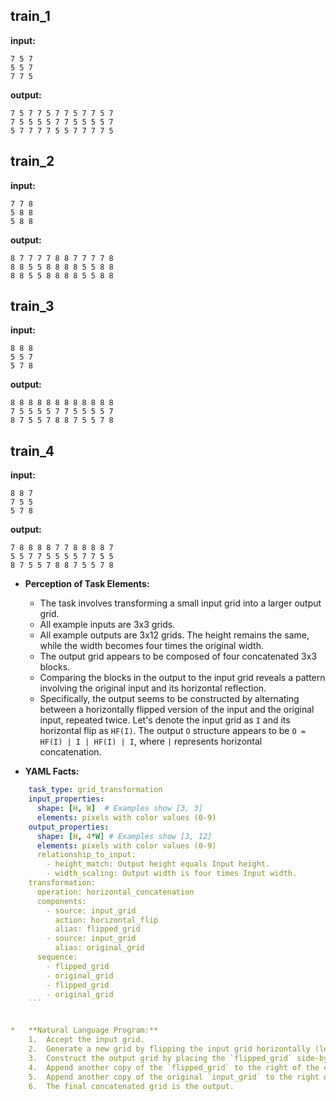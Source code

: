 
## train_1

**input:**
```
7 5 7
5 5 7
7 7 5
```


**output:**
```
7 5 7 7 5 7 7 5 7 7 5 7
7 5 5 5 5 7 7 5 5 5 5 7
5 7 7 7 7 5 5 7 7 7 7 5
```


## train_2

**input:**
```
7 7 8
5 8 8
5 8 8
```


**output:**
```
8 7 7 7 7 8 8 7 7 7 7 8
8 8 5 5 8 8 8 8 5 5 8 8
8 8 5 5 8 8 8 8 5 5 8 8
```


## train_3

**input:**
```
8 8 8
5 5 7
5 7 8
```


**output:**
```
8 8 8 8 8 8 8 8 8 8 8 8
7 5 5 5 5 7 7 5 5 5 5 7
8 7 5 5 7 8 8 7 5 5 7 8
```


## train_4

**input:**
```
8 8 7
7 5 5
5 7 8
```


**output:**
```
7 8 8 8 8 7 7 8 8 8 8 7
5 5 7 7 5 5 5 5 7 7 5 5
8 7 5 5 7 8 8 7 5 5 7 8
```

*   **Perception of Task Elements:**
    *   The task involves transforming a small input grid into a larger output grid.
    *   All example inputs are 3x3 grids.
    *   All example outputs are 3x12 grids. The height remains the same, while the width becomes four times the original width.
    *   The output grid appears to be composed of four concatenated 3x3 blocks.
    *   Comparing the blocks in the output to the input grid reveals a pattern involving the original input and its horizontal reflection.
    *   Specifically, the output seems to be constructed by alternating between a horizontally flipped version of the input and the original input, repeated twice. Let's denote the input grid as `I` and its horizontal flip as `HF(I)`. The output `O` structure appears to be `O = HF(I) | I | HF(I) | I`, where `|` represents horizontal concatenation.

*   **YAML Facts:**
    
```yaml
    task_type: grid_transformation
    input_properties:
      shape: [H, W]  # Examples show [3, 3]
      elements: pixels with color values (0-9)
    output_properties:
      shape: [H, 4*W] # Examples show [3, 12]
      elements: pixels with color values (0-9)
      relationship_to_input:
        - height_match: Output height equals Input height.
        - width_scaling: Output width is four times Input width.
    transformation:
      operation: horizontal_concatenation
      components:
        - source: input_grid
          action: horizontal_flip
          alias: flipped_grid
        - source: input_grid
          alias: original_grid
      sequence:
        - flipped_grid
        - original_grid
        - flipped_grid
        - original_grid
    ```


*   **Natural Language Program:**
    1.  Accept the input grid.
    2.  Generate a new grid by flipping the input grid horizontally (left becomes right, right becomes left). Call this the `flipped_grid`.
    3.  Construct the output grid by placing the `flipped_grid` side-by-side (concatenating horizontally) with the original `input_grid`.
    4.  Append another copy of the `flipped_grid` to the right of the current result.
    5.  Append another copy of the original `input_grid` to the right of the current result.
    6.  The final concatenated grid is the output.
